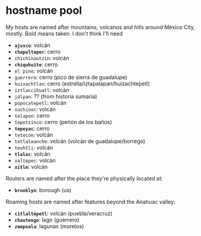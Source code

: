 # hostname pool

My hosts are named after mountains, volcanos and hills around México City, mostly. Bold means taken. I don't think I'll need 

- **`ajusco`**: volcán
- **`chapultepec`**: cerro
- `chichinautzin`: volcán
- **`chiquhuite`**: cerro
- `el pino`: volcán
- `guerrero`: cerro (pico de sierra de guadalupe)
- `huixachtlan`: cerro (estrella/iztapalapan/huizachtepetl)
- `iztlaccihuatl`: volcán
- `jálpan`: ?? (from historia sumaria)
- `popocatepetl`: volcán
- `suchiooc`: volcán
- `telapon`: cerro
- `tepetzinco`: cerro (peñón de los baños)
- **`tepeyac`**: cerro
- `tetecon`: volcán
- `tetlalmanche`: volcán (volcán de guadalupe/borrego)
- `teuhtli`: volcán
- **`tlaloc`**: volcán
- `xaltepec`: volcán
- **`xitle`**: volcán

Routers are named after the place they're physically located at:

- **`brooklyn`**: borough (us)

Roaming hosts are named after features beyond the Anahuac valley:

- **`citlaltépetl`**: volcán (puebla/veracruz)
- **`chautengo`**: lago (guerrero)
- **`zempoala`**: lagunas (morelos)
